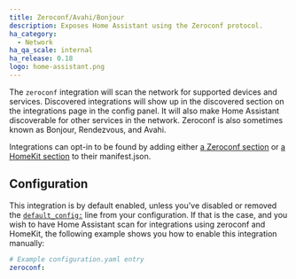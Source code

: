 ```yaml
---
title: Zeroconf/Avahi/Bonjour
description: Exposes Home Assistant using the Zeroconf protocol.
ha_category:
  - Network
ha_qa_scale: internal
ha_release: 0.18
logo: home-assistant.png
---
```


The `zeroconf` integration will scan the network for supported devices and services. Discovered integrations will show up in the discovered section on the integrations page in the config panel. It will also make Home Assistant discoverable for other services in the network. Zeroconf is also sometimes known as Bonjour, Rendezvous, and Avahi.

Integrations can opt-in to be found by adding either [a Zeroconf section](https://developers.home-assistant.io/docs/en/next/creating_integration_manifest.html#zeroconf) or [a HomeKit section](https://developers.home-assistant.io/docs/en/next/creating_integration_manifest.html#homekit) to their manifest.json.

## Configuration

This integration is by default enabled, unless you've disabled or removed the [`default_config:`](https://www.home-assistant.io/integrations/default_config/) line from your configuration. If that is the case, and you wish to have Home Assistant scan for integrations using zeroconf and HomeKit, the following example shows you how to enable this integration manually:

```yaml
# Example configuration.yaml entry
zeroconf:
```

